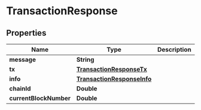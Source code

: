# TransactionResponse

## Properties

| Name                   | Type                                                      | Description | Notes |
| ---------------------- | --------------------------------------------------------- | ----------- | ----- |
| **message**            | **String**                                                |             |       |
| **tx**                 | [**TransactionResponseTx**](transactionresponsetx.md)     |             |       |
| **info**               | [**TransactionResponseInfo**](transactionresponseinfo.md) |             |       |
| **chainId**            | **Double**                                                |             |       |
| **currentBlockNumber** | **Double**                                                |             |       |
